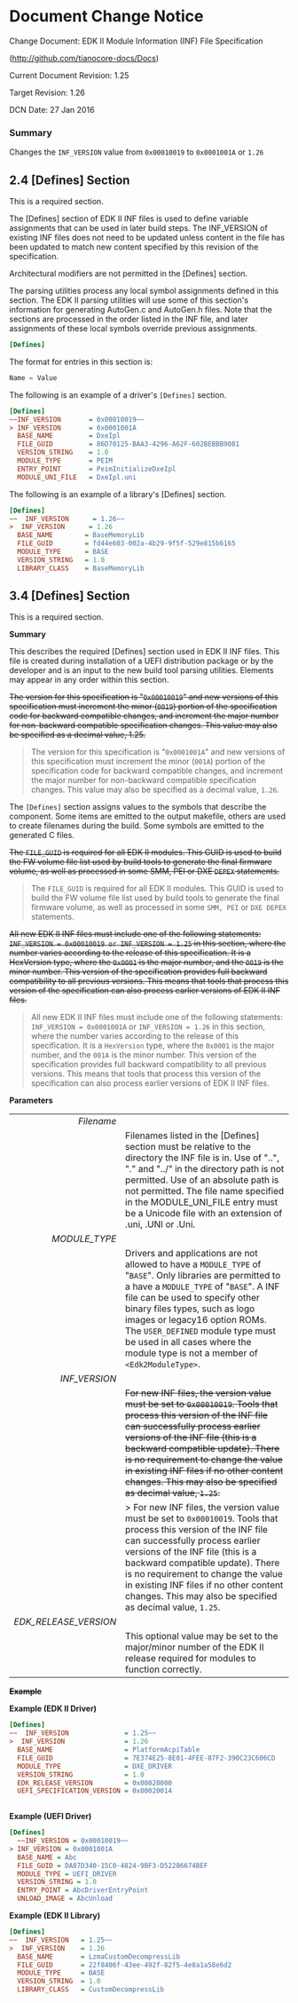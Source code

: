 # Document Change Notice


Change Document: EDK II Module Information (INF) File Specification

(http://github.com/tianocore-docs/Docs)

Current Document Revision: 1.25

Target Revision: 1.26

DCN Date: 27 Jan 2016

### Summary
Changes the ```INF_VERSION``` value from ```0x00010019``` to ```0x0001001A``` 
or ```1.26```

## 2.4 [Defines] Section

This is a required section.

The [Defines] section of EDK II INF files is used to define variable 
assignments that can be used in later build steps. The INF_VERSION of existing
INF files does not need to be updated unless content in the file has been
updated to match new content specified by this revision of the specification.

Architectural modifiers are not permitted in the [Defines] section.

The parsing utilities process any local symbol assignments defined in this
section. The EDK II parsing utilities will use some of this section's
information for generating AutoGen.c and AutoGen.h files. Note that the
sections are processed in the order listed in the INF file, and later
assignments of these local symbols override previous assignments.

```ini
[Defines]
```

The format for entries in this section is:
```C
Name = Value
```

The following is an example of a driver's ```[Defines]``` section.
```ini
[Defines]
~~INF_VERSION       = 0x00010019~~
> INF_VERSION       = 0x0001001A
  BASE_NAME         = DxeIpl
  FILE_GUID         = 86D70125-BAA3-4296-A62F-602BEBBB9081
  VERSION_STRING    = 1.0
  MODULE_TYPE       = PEIM
  ENTRY_POINT       = PeimInitializeDxeIpl
  MODULE_UNI_FILE   = DxeIpl.uni
```

The following is an example of a library's [Defines] section.

```ini
[Defines]
~~  INF_VERSION      = 1.26~~
>  INF_VERSION      = 1.26
  BASE_NAME        = BaseMemoryLib
  FILE_GUID        = fd44e603-002a-4b29-9f5f-529e815b6165
  MODULE_TYPE      = BASE
  VERSION_STRING   = 1.0
  LIBRARY_CLASS    = BaseMemoryLib
```
## 3.4 [Defines] Section

This is a required section.

**Summary**

This describes the required [Defines] section used in EDK II INF files. This
file is created during installation of a UEFI distribution package or by the
developer and is an input to the new build tool parsing utilities. Elements
may appear in any order within this section.

~~The version for this specification is "```0x00010019```" and new versions
of this specification must increment the minor (```0019```) portion of the
specification code for backward compatible changes, and increment the major
number for non-backward compatible specification changes. This value may
also be specified as a decimal value, 1.25.~~

>The version for this specification is "```0x0001001A```" and new versions
of this specification must increment the minor (```001A```) portion of the
specification code for backward compatible changes, and increment the major
number for non-backward compatible specification changes. This value may
also be specified as a decimal value, ```1.26```.

The ```[Defines]``` section assigns values to the symbols that describe the
component. Some items are emitted to the output makefile, others are used to
create filenames during the build. Some symbols are emitted to the generated
C files.

~~The ```FILE_GUID``` is required for all EDK II modules. This GUID is used to
build the FW volume file list used by build tools to generate the final
firmware volume, as well as processed in some SMM, PEI or DXE ```DEPEX```
statements.~~

> The ```FILE_GUID``` is required for all EDK II modules. This GUID is used to
build the FW volume file list used by build tools to generate the final
firmware volume, as well as processed in some ```SMM, PEI``` or
```DXE DEPEX``` statements.

~~All new EDK II INF files must include one of the following statements: 
```INF_VERSION = 0x00010019 or INF_VERSION = 1.25``` in this section,
where the number varies according to the release of this specification. It
is a HexVersion type, where the ```0x0001``` is the major number, and the 
```0019``` is the minor number. This version of the specification provides
full backward compatibility to all previous versions. This means that tools
that process this version of the specification can also process earlier
versions of EDK II INF files.~~

> All new EDK II INF files must include one of the following statements: 
```INF_VERSION = 0x0001001A``` or ```INF_VERSION = 1.26``` in this section,
where the number varies according to the release of this specification. It
is a ```HexVersion``` type, where the ```0x0001``` is the major number, and
the ```001A``` is the minor number. This version of the specification
provides full backward compatibility to all previous versions. This means
that tools that process this version of the specification can also process
earlier versions of EDK II INF files.


**Parameters**

|     |     |
| --: | :-- |
| *Filename* |   |
|  | Filenames listed in the [Defines] section must be relative to the directory the INF file is in. Use of "..", "." and "../" in the directory path is not permitted. Use of an absolute path is not permitted. The file name specified in the MODULE_UNI_FILE entry must be a Unicode file with an extension of .uni, .UNI or .Uni. |
| *MODULE_TYPE* |    |
|  | Drivers and applications are not allowed to have a ```MODULE_TYPE``` of "```BASE```". Only libraries are permitted to a have a ```MODULE_TYPE``` of "```BASE```". A INF file can be used to specify other binary files types, such as logo images or legacy16 option ROMs. The ```USER_DEFINED``` module type must be used in all cases where the module type is not a member of ```<Edk2ModuleType>```. |
| *INF_VERSION* |     |
|  | ~~For new INF files, the version value must be set to ```0x00010019```. Tools that process this version of the INF file can successfully process earlier versions of the INF file (this is a backward compatible update). There is no requirement to change the value in existing INF files if no other content changes. This may also be specified as decimal value, ```1.25```.~~ |
|  | > For new INF files, the version value must be set to ```0x00010019```. Tools that process this version of the INF file can successfully process earlier versions of the INF file (this is a backward compatible update). There is no requirement to change the value in existing INF files if no other content changes. This may also be specified as decimal value, ```1.25```. |
| *EDK_RELEASE_VERSION* |    |
|  | This optional value may be set to the major/minor number of the EDK II release required for modules to function correctly. |


 
~~**Example**~~

**Example (EDK II Driver)**
```ini
[Defines]
~~  INF_VERSION              = 1.25~~
>  INF_VERSION               = 1.26
  BASE_NAME                  = PlatformAcpiTable
  FILE_GUID                  = 7E374E25-8E01-4FEE-87F2-390C23C606CD
  MODULE_TYPE                = DXE_DRIVER
  VERSION_STRING             = 1.0
  EDK_RELEASE_VERSION        = 0x00020000
  UEFI_SPECIFICATION_VERSION = 0x00020014
  
```

**Example (UEFI Driver)**

```ini
[Defines]
  ~~INF_VERSION = 0x00010019~~
> INF_VERSION = 0x0001001A
  BASE_NAME = Abc
  FILE_GUID = DA87D340-15C0-4824-9BF3-D52286674BEF
  MODULE_TYPE = UEFI_DRIVER
  VERSION_STRING = 1.0
  ENTRY_POINT = AbcDriverEntryPoint
  UNLOAD_IMAGE = AbcUnload
```

**Example (EDK II Library)**

```ini
[Defines]
~~  INF_VERSION   = 1.25~~
>  INF_VERSION    = 1.26
  BASE_NAME       = LzmaCustomDecompressLib
  FILE_GUID       = 22f8406f-43ee-492f-82f5-4e8a1a58e6d2
  MODULE_TYPE     = BASE
  VERSION_STRING  = 1.0
  LIBRARY_CLASS   = CustomDecompressLib
```
